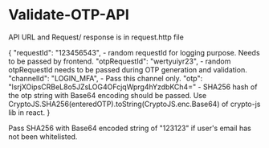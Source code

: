 # Validate-OTP-API

API URL and Request/ response is in request.http file

{
    "requestId": "123456543", - random requestId for logging purpose. Needs to be passed by frontend.
    "otpRequestId": "wertyuiyr23", - random otpRequestId needs to be passed during OTP generation and validation.
    "channelId": "LOGIN_MFA", - Pass this channel only.
    "otp": "lsrjXOipsCRBeL8o5JZsLOG4OFcjqWprg4hYzdbKCh4=" - SHA256 hash of the otp string with Base64 encoding should be passed. Use CryptoJS.SHA256(enteredOTP).toString(CryptoJS.enc.Base64) of crypto-js lib in react.
}

Pass SHA256 with Base64 encoded string of "123123" if user's email has not been whitelisted.
